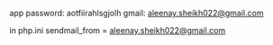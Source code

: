 app password: aotfiirahlsgjolh
gmail: aleenay.sheikh022@gmail.com

in php.ini
sendmail_from = aleenay.sheikh022@gmail.com